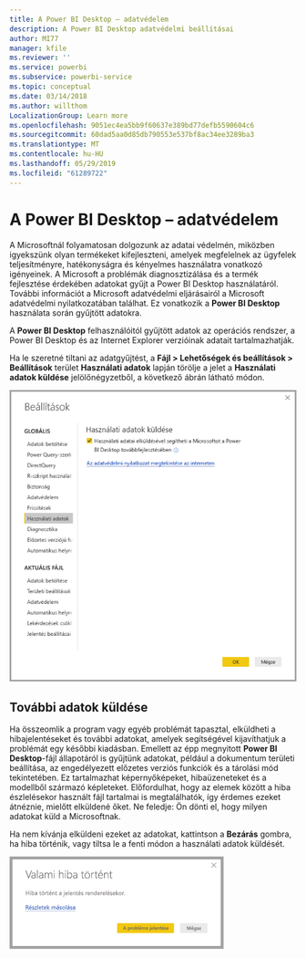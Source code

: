 ```yaml
---
title: A Power BI Desktop – adatvédelem
description: A Power BI Desktop adatvédelmi beállításai
author: MI77
manager: kfile
ms.reviewer: ''
ms.service: powerbi
ms.subservice: powerbi-service
ms.topic: conceptual
ms.date: 03/14/2018
ms.author: willthom
LocalizationGroup: Learn more
ms.openlocfilehash: 9051ec4ea5bb9f60637e389bd77defb5590604c6
ms.sourcegitcommit: 60dad5aa0d85db790553e537bf8ac34ee3289ba3
ms.translationtype: MT
ms.contentlocale: hu-HU
ms.lasthandoff: 05/29/2019
ms.locfileid: "61289722"
---
```

# <a name="power-bi-desktop-privacy"></a>A Power BI Desktop – adatvédelem

A Microsoftnál folyamatosan dolgozunk az adatai védelmén, miközben igyekszünk olyan termékeket kifejleszteni, amelyek megfelelnek az ügyfelek teljesítményre, hatékonyságra és kényelmes használatra vonatkozó igényeinek. A Microsoft a problémák diagnosztizálása és a termék fejlesztése érdekében adatokat gyűjt a Power BI Desktop használatáról. További információt a Microsoft adatvédelmi eljárásairól a Microsoft adatvédelmi nyilatkozatában találhat. Ez vonatkozik a **Power BI Desktop** használata során gyűjtött adatokra.
 
A **Power BI Desktop** felhasználóitól gyűjtött adatok az operációs rendszer, a Power BI Desktop és az Internet Explorer verzióinak adatait tartalmazhatják. 
 
Ha le szeretné tiltani az adatgyűjtést, a **Fájl > Lehetőségek és beállítások > Beállítások** terület **Használati adatok** lapján törölje a jelet a **Használati adatok küldése** jelölőnégyzetből, a következő ábrán látható módon.

![A használati adatok küldésének beállításai](media/desktop-privacy/privacy_01.png)

## <a name="sending-additional-information"></a>További adatok küldése

Ha összeomlik a program vagy egyéb problémát tapasztal, elküldheti a hibajelentéseket és további adatokat, amelyek segítségével kijavíthatjuk a problémát egy későbbi kiadásban. Emellett az épp megnyitott **Power BI Desktop**-fájl állapotáról is gyűjtünk adatokat, például a dokumentum területi beállítása, az engedélyezett előzetes verziós funkciók és a tárolási mód tekintetében. Ez tartalmazhat képernyőképeket, hibaüzeneteket és a modellből származó képleteket. Előfordulhat, hogy az elemek között a hiba észlelésekor használt fájl tartalmai is megtalálhatók, így érdemes ezeket átnéznie, mielőtt elküldené őket. Ne feledje: Ön dönti el, hogy milyen adatokat küld a Microsoftnak.  
 
Ha nem kívánja elküldeni ezeket az adatokat, kattintson a **Bezárás** gombra, ha hiba történik, vagy tiltsa le a fenti módon a használati adatok küldését. 

![Összeomlási párbeszédpanel](media/desktop-privacy/privacy_02.png)
